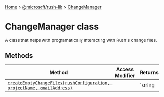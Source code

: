 [Home](./index) &gt; [@microsoft/rush-lib](./rush-lib.md) &gt; [ChangeManager](./rush-lib.changemanager.md)

# ChangeManager class

A class that helps with programatically interacting with Rush's change files.

## Methods

|  Method | Access Modifier | Returns | Description |
|  --- | --- | --- | --- |
|  [`createEmptyChangeFiles(rushConfiguration, projectName, emailAddress)`](./rush-lib.changemanager.createemptychangefiles.md) |  | `string | undefined` | Creates a change file that has a 'none' type. |

